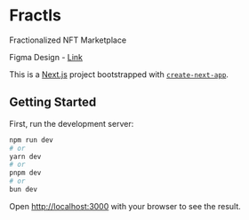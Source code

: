 # Fractls
Fractionalized NFT Marketplace

Figma Design - [Link](https://www.figma.com/proto/jLXsIuRoGlKdcgxD7Zufeo/Fractals?type=design&node-id=41-2&t=AxRwvzvHHuAUU13G-0&scaling=min-zoom&page-id=17%3A2&starting-point-node-id=41%3A2)

This is a [Next.js](https://nextjs.org/) project bootstrapped with [`create-next-app`](https://github.com/vercel/next.js/tree/canary/packages/create-next-app).

## Getting Started

First, run the development server:

```bash
npm run dev
# or
yarn dev
# or
pnpm dev
# or
bun dev
```

Open [http://localhost:3000](http://localhost:3000) with your browser to see the result.

